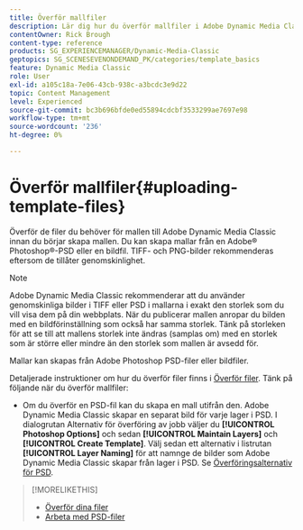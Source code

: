 ```yaml
---
title: Överför mallfiler
description: Lär dig hur du överför mallfiler i Adobe Dynamic Media Classic.
contentOwner: Rick Brough
content-type: reference
products: SG_EXPERIENCEMANAGER/Dynamic-Media-Classic
geptopics: SG_SCENESEVENONDEMAND_PK/categories/template_basics
feature: Dynamic Media Classic
role: User
exl-id: a105c18a-7e06-43cb-938c-a3bcdc3e9d22
topic: Content Management
level: Experienced
source-git-commit: bc3b696bfde0ed55894cdcbf3533299ae7697e98
workflow-type: tm+mt
source-wordcount: '236'
ht-degree: 0%

---
```


# Överför mallfiler{#uploading-template-files}

Överför de filer du behöver för mallen till Adobe Dynamic Media Classic innan du börjar skapa mallen. Du kan skapa mallar från en Adobe® Photoshop®-PSD eller en bildfil. TIFF- och PNG-bilder rekommenderas eftersom de tillåter genomskinlighet.

>[!NOTE]
>
>Adobe Dynamic Media Classic rekommenderar att du använder genomskinliga bilder i TIFF eller PSD i mallarna i exakt den storlek som du vill visa dem på din webbplats. När du publicerar mallen anropar du bilden med en bildförinställning som också har samma storlek. Tänk på storleken för att se till att mallens storlek inte ändras (samplas om) med en storlek som är större eller mindre än den storlek som mallen är avsedd för.

Mallar kan skapas från Adobe Photoshop PSD-filer eller bildfiler.

Detaljerade instruktioner om hur du överför filer finns i [Överför filer](uploading-files.md#uploading_files). Tänk på följande när du överför mallfiler:

* Om du överför en PSD-fil kan du skapa en mall utifrån den. Adobe Dynamic Media Classic skapar en separat bild för varje lager i PSD. I dialogrutan Alternativ för överföring av jobb väljer du **[!UICONTROL Photoshop Options]** och sedan **[!UICONTROL Maintain Layers]** och **[!UICONTROL Create Template]**. Välj sedan ett alternativ i listrutan **[!UICONTROL Layer Naming]** för att namnge de bilder som Adobe Dynamic Media Classic skapar från lager i PSD.
Se [Överföringsalternativ för PSD](psd-files.md#psd_upload_options).
<!-- THERE IS NO LONGER AN IMAGE EDITING OPTIONS MENU * If you are uploading images, you can create a mask from its clipping path. This option applies to images created with image-editing applications in which a clipping path was created. In the Upload Job Options dialog box, select Image Editing Options and select the Create Mask From Clipping Path option. 
See [Image editing options at upload](image-editing-options-upload.md#image-editing-options-at-upload). -->

>[!MORELIKETHIS]
>
>* [Överför dina filer](uploading-files.md#uploading_your_files)
>* [Arbeta med PSD-filer](psd-files.md#working_with_psd_files)
